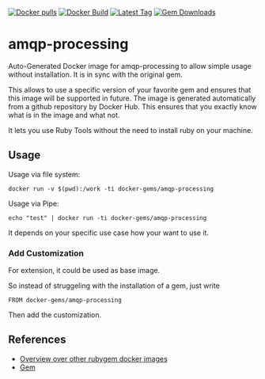 [![Docker pulls](https://img.shields.io/docker/pulls/rubygem/amqp-processing.svg)](https://hub.docker.com/r/rubygem/amqp-processing/)
[![Docker Build](https://img.shields.io/docker/automated/rubygem/amqp-processing.svg)](https://hub.docker.com/r/rubygem/amqp-processing/)
[![Latest Tag](https://img.shields.io/github/tag/docker-rubygem/amqp-processing.svg)](https://hub.docker.com/r/rubygem/amqp-processing/)
[![Gem Downloads](https://img.shields.io/gem/dt/amqp-processing.svg)](https://rubygems.org/gems/amqp-processing/)
# amqp-processing

Auto-Generated Docker image for amqp-processing to allow simple usage without installation.
It is in sync with the original gem.

This allows to use a specific version of your favorite gem and ensures that this image will be supported in future.
The image is generated automatically from a github repository by Docker Hub.
This ensures that you exactly know what is in the image and what not.

It lets you use Ruby Tools without the need to install ruby on your machine.

## Usage

Usage via file system:

`docker run -v $(pwd):/work -ti docker-gems/amqp-processing`

Usage via Pipe:

`echo "test" | docker run -ti docker-gems/amqp-processing`

It depends on your specific use case how your want to use it.

### Add Customization

For extension, it could be used as base image.

So instead of struggeling with the installation of a gem, just write

`FROM docker-gems/amqp-processing`

Then add the customization.

## References

 - [Overview over other rubygem docker images](https://github.com/thinkbot/docker-rubygem)
 - [Gem](https://rubygems.org/gems/amqp-processing/)
